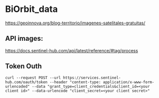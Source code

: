 # BiOrbit_data
<https://geoinnova.org/blog-territorio/imagenes-satelitales-gratuitas/>
## API images:
<https://docs.sentinel-hub.com/api/latest/reference/#tag/process>
## Token Outh
`curl --request POST --url https://services.sentinel-hub.com/oauth/token --header "content-type: application/x-www-form-urlencoded" --data "grant_type=client_credentials&client_id=<your client id>" --data-urlencode "client_secret=<your client secret>"`
